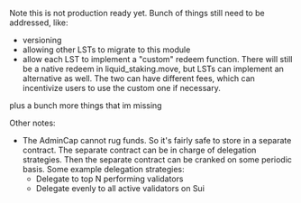 Note this is not production ready yet. Bunch of things still need to be addressed, like:
- versioning
- allowing other LSTs to migrate to this module
- allow each LST to implement a "custom" redeem function. There will still be a native redeem in liquid_staking.move, but LSTs can implement an alternative as well. The two can have different fees, which can incentivize users to use the custom one if necessary. 

plus a bunch more things that im missing

Other notes:
- The AdminCap cannot rug funds. So it's fairly safe to store in a separate contract. The separate contract can be in charge of delegation strategies. Then the separate contract can be cranked on some periodic basis. Some example delegation strategies:
  - Delegate to top N performing validators
  - Delegate evenly to all active validators on Sui

